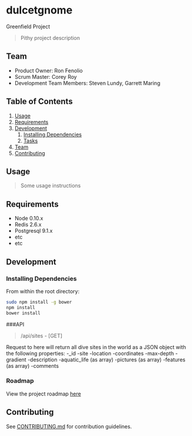 # dulcetgnome
Greenfield Project

> Pithy project description

## Team

  - Product Owner: Ron Fenolio
  - Scrum Master: Corey Roy
  - Development Team Members: Steven Lundy, Garrett Maring

## Table of Contents

1. [Usage](#Usage)
1. [Requirements](#requirements)
1. [Development](#development)
    1. [Installing Dependencies](#installing-dependencies)
    1. [Tasks](#tasks)
1. [Team](#team)
1. [Contributing](#contributing)

## Usage

> Some usage instructions

## Requirements

- Node 0.10.x
- Redis 2.6.x
- Postgresql 9.1.x
- etc
- etc

## Development

### Installing Dependencies

From within the root directory:

```sh
sudo npm install -g bower
npm install
bower install
```

###API

> /api/sites - [GET]

  Request to here will return all dive sites in the world as a JSON object with the following properties:
  -_id
  -site
  -location
  -coordinates
  -max-depth
  -gradient
  -description
  -aquatic_life (as array)
  -pictures (as array)
  -features (as array)
  -comments

### Roadmap

View the project roadmap [here](LINK_TO_PROJECT_ISSUES)


## Contributing

See [CONTRIBUTING.md](CONTRIBUTING.md) for contribution guidelines.
